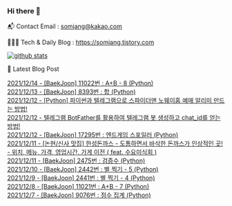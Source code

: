 ### Hi there 👋

📬  Contact Email : somjang@kakao.com

👨🏻‍💻  Tech & Daily Blog : https://somjang.tistory.com

[![github stats](https://github-readme-stats.vercel.app/api?username=SOMJANG&show_icons=true&hide_border=False)](https://somjang.tistory.com)

🤩 Latest Blog Post

[2021/12/14 - [BaekJoon] 11022번 : A+B - 8 (Python)](https://somjang.tistory.com/entry/BaekJoon-11022%EB%B2%88-AB-8-Python) <br>
[2021/12/13 - [BaekJoon] 8393번 : 합 (Python)](https://somjang.tistory.com/entry/BaekJoon-8393%EB%B2%88-%ED%95%A9-Python) <br>
[2021/12/12 - [Python] 파이썬과 텔레그램으로 스파이더맨 노웨이홈 예매 알리미 만드는 방법!](https://somjang.tistory.com/entry/Python-%ED%8C%8C%EC%9D%B4%EC%8D%AC%EA%B3%BC-%ED%85%94%EB%A0%88%EA%B7%B8%EB%9E%A8%EC%9C%BC%EB%A1%9C-%EC%8A%A4%ED%8C%8C%EC%9D%B4%EB%8D%94%EB%A7%A8-%EB%85%B8%EC%9B%A8%EC%9D%B4%ED%99%88-%EC%98%88%EB%A7%A4-%EC%95%8C%EB%A6%AC%EB%AF%B8-%EB%A7%8C%EB%93%9C%EB%8A%94-%EB%B0%A9%EB%B2%95) <br>
[2021/12/12 - 텔레그램 BotFather를 활용하여 텔레그램 봇 생성하고 chat_id를 얻는 방법!](https://somjang.tistory.com/entry/%ED%85%94%EB%A0%88%EA%B7%B8%EB%9E%A8-BotFather%EB%A5%BC-%ED%99%9C%EC%9A%A9%ED%95%98%EC%97%AC-%ED%85%94%EB%A0%88%EA%B7%B8%EB%9E%A8-%EB%B4%87-%EC%83%9D%EC%84%B1%ED%95%98%EA%B3%A0-chatid%EB%A5%BC-%EC%96%BB%EB%8A%94-%EB%B0%A9%EB%B2%95) <br>
[2021/12/12 - [BaekJoon] 17295번 : 엔드게임 스포일러 (Python)](https://somjang.tistory.com/entry/BaekJoon-17295%EB%B2%88-%EC%97%94%EB%93%9C%EA%B2%8C%EC%9E%84-%EC%8A%A4%ED%8F%AC%EC%9D%BC%EB%9F%AC-Python) <br>
[2021/12/11 - [논현/신사 맛집] 한성돈까스 - 도톰하면서 바삭한 돈까스가 인상적인 곳! - 위치, 메뉴, 가격, 영업시간, 가게 이전 ( feat. 수요미식회 )](https://somjang.tistory.com/entry/%EB%85%BC%ED%98%84%EC%8B%A0%EC%82%AC-%EB%A7%9B%EC%A7%91-%ED%95%9C%EC%84%B1%EB%8F%88%EA%B9%8C%EC%8A%A4-%EB%8F%84%ED%86%B0%ED%95%98%EB%A9%B4%EC%84%9C-%EB%B0%94%EC%82%AD%ED%95%9C-%EB%8F%88%EA%B9%8C%EC%8A%A4%EA%B0%80-%EC%9D%B8%EC%83%81%EC%A0%81%EC%9D%B8-%EA%B3%B3-%EC%9C%84%EC%B9%98-%EB%A9%94%EB%89%B4-%EA%B0%80%EA%B2%A9-%EC%98%81%EC%97%85%EC%8B%9C%EA%B0%84-%EA%B0%80%EA%B2%8C-%EC%9D%B4%EC%A0%84-feat-%EC%88%98%EC%9A%94%EB%AF%B8%EC%8B%9D%ED%9A%8C) <br>
[2021/12/11 - [BaekJoon] 2475번 : 검증수 (Python)](https://somjang.tistory.com/entry/BaekJoon-2475%EB%B2%88-%EA%B2%80%EC%A6%9D%EC%88%98-Python) <br>
[2021/12/10 - [BaekJoon] 2442번 : 별 찍기 - 5 (Python)](https://somjang.tistory.com/entry/BaekJoon-2442%EB%B2%88-%EB%B3%84-%EC%B0%8D%EA%B8%B0-5-Python) <br>
[2021/12/9 - [BaekJoon] 2441번 : 별 찍기 - 4 (Python)](https://somjang.tistory.com/entry/BaekJoon-2441%EB%B2%88-%EB%B3%84-%EC%B0%8D%EA%B8%B0-4-Python) <br>
[2021/12/8 - [BaekJoon] 11021번 : A+B - 7 (Python)](https://somjang.tistory.com/entry/BaekJoon-11021%EB%B2%88-AB-7-Python) <br>
[2021/12/7 - [BaekJoon] 9076번 : 점수 집계 (Python)](https://somjang.tistory.com/entry/BaekJoon-9076%EB%B2%88-%EC%A0%90%EC%88%98-%EC%A7%91%EA%B3%84-Python) <br>

